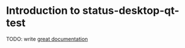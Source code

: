 # Introduction to status-desktop-qt-test

TODO: write [great documentation](http://jacobian.org/writing/what-to-write/)
